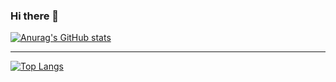 ### Hi there 👋

[![Anurag's GitHub stats](https://github-readme-stats.vercel.app/api?username=IhorKytsak)](https://github.com/anuraghazra/github-readme-stats&hide=stars&count_private=true&show_icons=true&theme=transparent)

---

[![Top Langs](https://github-readme-stats.vercel.app/api/top-langs/?username=anuraghazra)](https://github.com/anuraghazra/github-readme-stats&layout=compact)
<!--
**IhorKytsak/IhorKytsak** is a ✨ _special_ ✨ repository because its `README.md` (this file) appears on your GitHub profile.

Here are some ideas to get you started:

- 🔭 I’m currently working on ...
- 🌱 I’m currently learning ...
- 👯 I’m looking to collaborate on ...
- 🤔 I’m looking for help with ...
- 💬 Ask me about ...
- 📫 How to reach me: ...
- 😄 Pronouns: ...
- ⚡ Fun fact: ...
-->
